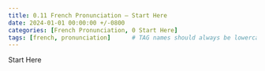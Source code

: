 ```yaml
---
title: 0.11 French Pronunciation — Start Here
date: 2024-01-01 00:00:00 +/-0800
categories: [French Pronunciation, 0 Start Here]
tags: [french, pronunciation]      # TAG names should always be lowercase
---
```


Start Here
